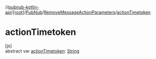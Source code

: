 //[pubnub-kotlin-api](../../../../index.md)/[[root]](../../index.md)/[PubNub](../index.md)/[RemoveMessageActionParameters](index.md)/[actionTimetoken](action-timetoken.md)

# actionTimetoken

[js]\
abstract var [actionTimetoken](action-timetoken.md): [String](https://kotlinlang.org/api/core/kotlin-stdlib/kotlin/-string/index.html)
